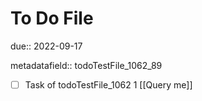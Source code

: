 # To Do File

due:: 2022-09-17

metadatafield:: todoTestFile_1062_89

- [ ] Task of todoTestFile_1062 1 [[Query me]]
